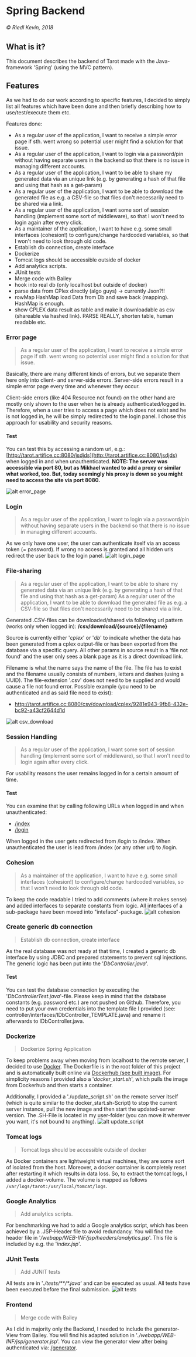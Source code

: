 # Spring Backend
###### *© Riedl Kevin, 2018*

## What is it?
This document describes the backend of Tarot made with the Java-framework 'Spring' (using the MVC pattern).

## Features
As we had to do our work according to specific features, I decided to simply list all features which have been done and then briefly describing how to use/test/execute them etc.

Features done: 
- As a regular user of the application, I want to receive a simple error page if sth. went wrong so potential user might find a solution for that issue. 
- As a regular user of the application, I want to login via a password/pin without having separate users in the backend so that there is no issue in managing different accounts.
- As a regular user of the application, I want to be able to share my generated data via an unique link (e.g. by generating a hash of that file and using that hash as a get-param) 
- As a regular user of the application, I want to be able to download the generated file as e.g. a CSV-file so that files don't necessarily need to be shared via a link. 
- As a regular user of the application, I want some sort of session handling (implement some sort of middleware), so that I won't need to login again after every click.
- As a maintainer of the application, I want to have e.g. some small interfaces (cohesion!) to configure/change hardcoded variables, so that I won't need to look through old code. 
- Establish db connection, create interface
- Dockerize
- Tomcat logs should be accessible outside of docker
- Add analytics scripts. 
- JUnit tests
- Merge code with Bailey
- hook into real db (only localhost but outside of docker)
- parse data from CPlex directly (algo guys) -> currently Json?!!
- rowMap HashMap load Data from Db and save back (mapping). HashMap is enough. 
- show CPLEX data result as table and make it downloadable as csv (shareable via hashed link). PARSE REALLY, shorten table, human readable etc.


### Error page
> As a regular user of the application, I want to receive a simple error page if sth. went wrong so potential user might find a solution for that issue.

Basically, there are many different kinds of errors, but we separate them here only into client- and server-side errors. Server-side errors result in a simple error page every time and whenever they occur. 

Client-side errors (like 404 Resource not found) on the other hand are mostly only shown to the user when he is already authenticated/logged in. Therefore, when a user tries to access a page which does not exist and he is not logged in, he will be simply redirected to the login panel. I chose this approach for usability and security reasons.

#### Test
You can test this by accessing a random url, e.g.: [http://tarot.artifice.cc:8080/jsdjds](http://tarot.artifice.cc:8080/jsdjds) when logged in and when unauthenticated. 
**NOTE: The server was accessible via port 80, but as Mikhael wanted to add a proxy or similar what worked, too. But, today seemingly his proxy is down so you might need to access the site via port 8080.**

![alt error_page](./img/error_page.JPG)


### Login
 > As a regular user of the application, I want to login via a password/pin without having separate users in the backend so that there is no issue in managing different accounts.
 
As we only have one user, the user can authenticate itself via an access token (= password). If wrong no access is granted and all hidden urls redirect the user back to the login panel.
![alt login_page](./img/login_page.JPG) 


### File-sharing
> As a regular user of the application, I want to be able to share my generated data via an unique link (e.g. by generating a hash of that file and using that hash as a get-param) 
> As a regular user of the application, I want to be able to download the generated file as e.g. a CSV-file so that files don't necessarily need to be shared via a link. 

Generated .CSV-files can be downloaded/shared via following url pattern (works only when logged in): 
**/csv/download/{source}/{filename}**

Source is currently either '_cplex_' or '_db_' to indicate whether the data has been generated from a cplex output-file or has been exported from the database via a specific query. 
All other params in source result in a 'file not found' and the user only sees a blank page as it is a direct download link. 

Filename is what the name says the name of the file. The file has to exist and the filename usually consists of numbers, letters and dashes (using a UUID). The file-extension '.csv' does not need to be supplied and would cause a file not found error.
Possible example (you need to be authenticated and as said file need to exist): 
- http://tarot.artifice.cc:8080/csv/download/cplex/9281e943-9fb8-432e-bc92-a43cf2644d1d

![alt csv_download](./img/csv_download.JPG)


### Session Handling
> As a regular user of the application, I want some sort of session handling (implement some sort of middleware), so that I won't need to login again after every click.

For usability reasons the user remains logged in for a certain amount of time. 

#### Test
You can examine that by calling following URLs when logged in and when unauthenticated: 
- [/index](http://tarot.artifice.cc:8080/index)
- [/login](http://tarot.artifice.cc:8080/login)

When logged in the user gets redirected from /login to /index. When unauthenticated the user is lead from /index (or any other url) to /login.


### Cohesion
 > As a maintainer of the application, I want to have e.g. some small interfaces (cohesion!) to configure/change hardcoded variables, so that I won't need to look through old code.
 
 To keep the code readable I tried to add comments (where it makes sense) and added interfaces to separate constants from logic. All interfaces of a sub-package have been moved into "inteface"-package.
  ![alt cohesion](./img/cohesion.JPG)
  
### Create generic db connection
> Establish db connection, create interface

As the real database was not ready at that time, I created a generic db interface by using JDBC and prepared statements to prevent sql injections. 
The generic logic has been put into the '_DbController.java_'. 

#### Test
You can test the database connection by executing the '_DbControllerTest.java_'-file. Please keep in mind that the database constants (e.g. password etc.) are not pushed on Github. 
Therefore, you need to put your own credentials into the template file I provided (see: controller/interfaces/IDbController_TEMPLATE.java) and rename it afterwards to IDbController.java. 


### Dockerize
> Dockerize Spring Application

To keep problems away when moving from localhost to the remote server, I decided to use [Docker](https://www.docker.com/).
The Dockerfile is in the root folder of this project and is automatically built online via [Dockerhub (see built image)](https://hub.docker.com/r/wsdt/tarot/).
For simplicity reasons I provided also a '_docker_start.sh_', which pulls the image from Dockerhub and then starts a container. 

Additionally, I provided a './update_script.sh' on the remote server itself (which is quite similar to the docker_start.sh-Script) to stop the current server instance, pull the new image and then start the updated-server version. The .SH-File is located in my user-folder (you can move it wherever you want, it's not bound to anything).
![alt update_script](./img/update_script.JPG)


### Tomcat logs
> Tomcat logs should be accessible outside of docker

As Docker containers are lightweight virtual machines, they are some sort of isolated from the host. Moreover, a docker container is completely reset after restarting it which results in data loss. So, to extract the tomcat logs, I added a docker-volume. 
The volume is mapped as follows `/var/logs/tarot:/usr/local/tomcat/logs`.


### Google Analytics
> Add analytics scripts. 

For benchmarking we had to add a Google analytics script, which has been achieved by a .JSP-Header file to avoid redundancy.
You will find the header file in '_/webapp/WEB-INF/jsp/headers/analytics.jsp_'. This file is included by e.g. the '_index.jsp_'.


### JUnit Tests
> Add JUNIT tests

All tests are in '_./tests/**/*.java_' and can be executed as usual. All tests have been executed before the final submission.
![alt tests](./img/tests.JPG)


### Frontend
> Merge code with Bailey

As I did in majority only the Backend, I needed to include the generator-View from Bailey. You will find his adapted solution in '_./webapp/WEB-INF/jsp/generator.jsp_'. 
You can view the generator view after being authenticated via: [/generator](http://tarot.artifice.cc:8080/generator).


 
